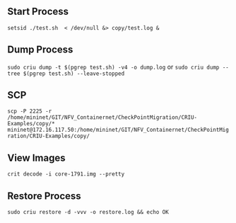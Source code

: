## Start Process
`setsid ./test.sh  < /dev/null &> copy/test.log &`
## Dump Process
`sudo criu dump -t $(pgrep test.sh) -v4 -o dump.log`
or
`sudo criu dump --tree $(pgrep test.sh) --leave-stopped`
## SCP
`scp -P 2225 -r /home/mininet/GIT/NFV_Containernet/CheckPointMigration/CRIU-Examples/copy/* mininet@172.16.117.50:/home/mininet/GIT/NFV_Containernet/CheckPointMigration/CRIU-Examples/copy/`
## View Images
`crit decode -i core-1791.img --pretty`

## Restore Process
`sudo criu restore -d -vvv -o restore.log && echo OK`
